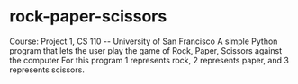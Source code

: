 # rock-paper-scissors
Course: Project 1, CS 110 -- University of San Francisco
A simple Python program that lets the user play the game of Rock, Paper, Scissors against the computer
For this program 1 represents rock, 2 represents paper, and 3 represents scissors.
